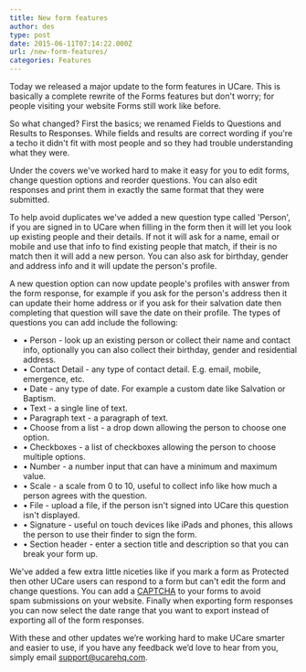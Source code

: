```yaml
---
title: New form features
author: des
type: post
date: 2015-06-11T07:14:22.000Z
url: /new-form-features/
categories: Features
---
```


Today we released a major update to the form features in UCare. This is basically a complete rewrite of the Forms features but don't worry; for people visiting your website Forms still work like before. 

So what changed? First the basics; we renamed Fields to Questions and Results to Responses. While fields and results are correct wording if you're a techo it didn't fit with most people and so they had trouble understanding what they were.

Under the covers we've worked hard to make it easy for you to edit forms, change question options and reorder questions. You can also edit responses and print them in exactly the same format that they were submitted.

To help avoid duplicates we've added a new question type called 'Person', if you are signed in to UCare when filling in the form then it will let you look up existing people and their details. If not it will ask for a name, email or mobile and use that info to find existing people that match, if their is no match then it will add a new person. You can also ask for birthday, gender and address info and it will update the person's profile.

A new question option can now update people's profiles with answer from the form response, for example if you ask for the person's address then it can update their home address or if you ask for their salvation date then completing that question will save the date on their profile. The types of questions you can add include the following:

*   • Person - look up an existing person or collect their name and contact info, optionally you can also collect their birthday, gender and residential address.
*   • Contact Detail - any type of contact detail. E.g. email, mobile, emergence, etc.
*   • Date - any type of date. For example a custom date like Salvation or Baptism.
*   • Text - a single line of text.
*   • Paragraph text - a paragraph of text.
*   • Choose from a list - a drop down allowing the person to choose one option.
*   • Checkboxes - a list of checkboxes allowing the person to choose multiple options.
*   • Number - a number input that can have a minimum and maximum value.
*   • Scale - a scale from 0 to 10, useful to collect info like how much a person agrees with the question.
*   • File - upload a file, if the person isn't signed into UCare this question isn't displayed.
*   • Signature - useful on touch devices like iPads and phones, this allows the person to use their finder to sign the form.
*   • Section header - enter a section title and description so that you can break your form up.

We've added a few extra little niceties like if you mark a form as Protected then other UCare users can respond to a form but can't edit the form and change questions. You can add a [CAPTCHA](http://en.wikipedia.org/wiki/CAPTCHA) to your forms to avoid spam submissions on your website. Finally when exporting form responses you can now select the date range that you want to export instead of exporting all of the form responses.

With these and other updates we’re working hard to make UCare smarter and easier to use, if you have any feedback we’d love to hear from you, simply email support@ucarehq.com.